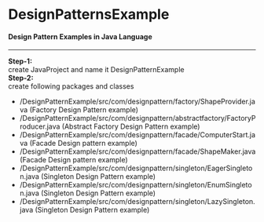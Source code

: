 # DesignPatternsExample
<h4>Design Pattern Examples in Java Language</h4>
<hr>

<b>Step-1:</b><br> create JavaProject and name it DesignPatternExample<br>
<b>Step-2:</b><br> create following packages and classes

<ul>
<li>/DesignPatternExample/src/com/designpattern/factory/ShapeProvider.java (Factory Design Pattern example)</li>
<li>/DesignPatternExample/src/com/designpattern/abstractfactory/FactoryProducer.java (Abstract Factory Design Pattern example)</li>
<li>/DesignPatternExample/src/com/designpattern/facade/ComputerStart.java (Facade Design pattern example)</li>
<li>/DesignPatternExample/src/com/designpattern/facade/ShapeMaker.java (Facade Design pattern example)</li>
<li>/DesignPatternExample/src/com/designpattern/singleton/EagerSingleton.java (Singleton Design Pattern example)</li>
<li>/DesignPatternExample/src/com/designpattern/singleton/EnumSingleton.java (Singleton Design Pattern example)</li>
<li>/DesignPatternExample/src/com/designpattern/singleton/LazySingleton.java (Singleton Design Pattern example)</li>
</ul>
